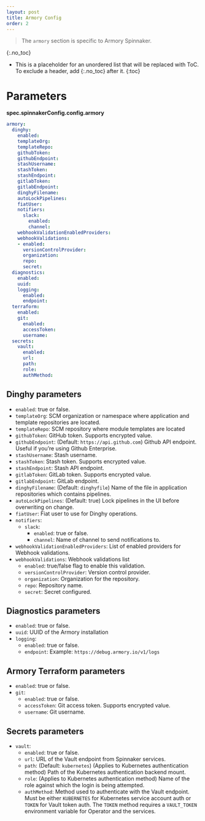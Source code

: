 ```yaml
---
layout: post
title: Armory Config
order: 2
---
```


>The `armory` section is specific to Armory Spinnaker.

{:.no_toc}
* This is a placeholder for an unordered list that will be replaced with ToC. To exclude a header, add {:.no_toc} after it.
{:toc}

# Parameters

**spec.spinnakerConfig.config.armory**

```yaml
armory:
  dinghy:
    enabled:
    templateOrg:
    templateRepo:
    githubToken:
    githubEndpoint:
    stashUsername:
    stashToken:
    stashEndpoint:
    gitlabToken:
    gitlabEndpoint:
    dinghyFilename:
    autoLockPipelines:
    fiatUser:
    notifiers:
      slack:
        enabled:
        channel:
    webhookValidationEnabledProviders:
    webhookValidations:
    - enabled:
      versionControlProvider:
      organization:
      repo:
      secret:
  diagnostics:
    enabled:
    uuid:
    logging:
      enabled:
      endpoint:
  terraform:
    enabled:
    git:
      enabled:
      accessToken:
      username:
  secrets:
    vault:
      enabled:
      url:
      path:
      role:
      authMethod:
```

## Dinghy parameters

- `enabled`: true or false.
- `templateOrg`: SCM organization or namespace where application and template repositories are located.
- `templateRepo`: SCM repository where module templates are located
- `githubToken`: GitHub token. Supports encrypted value.
- `githubEndpoint`: (Default: `https://api.github.com`) Github API endpoint. Useful if you’re using Github Enterprise.
- `stashUsername`: Stash username.
- `stashToken`: Stash token. Supports encrypted value.
- `stashEndpoint`: Stash API endpoint.
- `gitlabToken`: GitLab token.  Supports encrypted value.
- `gitlabEndpoint`: GitLab endpoint.
- `dinghyFilename`: (Default: `dinghyfile`) Name of the file in application repositories which contains pipelines.
- `autoLockPipelines`: (Default: true) Lock pipelines in the UI before overwriting on change.
- `fiatUser`: Fiat user to use for Dinghy operations.
- `notifiers`:
  - `slack`:
    - `enabled`: true or false.
    - `channel`: Name of channel to send notifications to.
- `webhookValidationEnabledProviders`: List of enabled providers for Webhook validations.
- `webhookValidations`: Webhook validations list
  - `enabled`: true/false flag to enable this validation.
  - `versionControlProvider`: Version control provider.
  - `organization`: Organization for the repository.
  - `repo`: Repository name.
  - `secret`: Secret configured.

## Diagnostics parameters

- `enabled`: true or false.
- `uuid`: UUID of the Armory installation
- `logging`:
  - `enabled`: true or false.
  - `endpoint`: Example: `https://debug.armory.io/v1/logs`

## Armory Terraform parameters

- `enabled`: true or false.
- `git`:
  - `enabled`: true or false.
  - `accessToken`: Git access token. Supports encrypted value.
  - `username`: Git username.

## Secrets parameters

- `vault`:
  - `enabled`: true or false.
  - `url`: URL of the Vault endpoint from Spinnaker services.
  - `path`: (Default: `kubernetes`) (Applies to Kubernetes authentication method) Path of the Kubernetes authentication backend mount.
  - `role`: (Applies to Kubernetes authentication method) Name of the role against which the login is being attempted.
  - `authMethod`: Method used to authenticate with the Vault endpoint. Must be either `KUBERNETES` for Kubernetes service account auth or `TOKEN` for Vault token auth. The `TOKEN` method requires a `VAULT_TOKEN` environment variable for Operator and the services.

